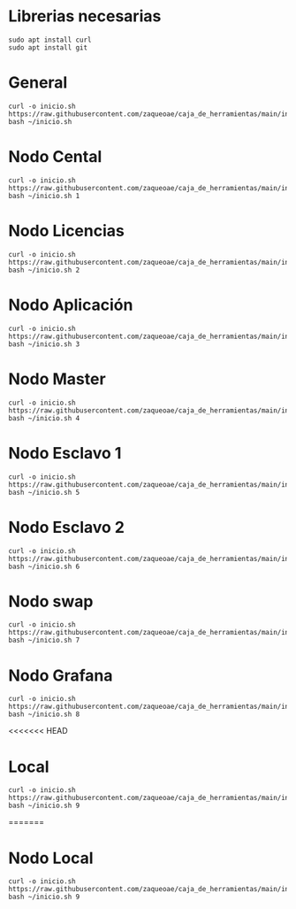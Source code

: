 # Librerias necesarias
```
sudo apt install curl
sudo apt install git
```


# General
```
curl -o inicio.sh https://raw.githubusercontent.com/zaqueoae/caja_de_herramientas/main/inicio.sh
bash ~/inicio.sh
```

# Nodo Cental
```
curl -o inicio.sh https://raw.githubusercontent.com/zaqueoae/caja_de_herramientas/main/inicio.sh
bash ~/inicio.sh 1
```

# Nodo Licencias
```
curl -o inicio.sh https://raw.githubusercontent.com/zaqueoae/caja_de_herramientas/main/inicio.sh
bash ~/inicio.sh 2
```

# Nodo Aplicación
```
curl -o inicio.sh https://raw.githubusercontent.com/zaqueoae/caja_de_herramientas/main/inicio.sh
bash ~/inicio.sh 3
```

# Nodo Master
```
curl -o inicio.sh https://raw.githubusercontent.com/zaqueoae/caja_de_herramientas/main/inicio.sh
bash ~/inicio.sh 4
```

# Nodo Esclavo 1
```
curl -o inicio.sh https://raw.githubusercontent.com/zaqueoae/caja_de_herramientas/main/inicio.sh
bash ~/inicio.sh 5
```

# Nodo Esclavo 2
```
curl -o inicio.sh https://raw.githubusercontent.com/zaqueoae/caja_de_herramientas/main/inicio.sh
bash ~/inicio.sh 6
```

# Nodo swap
```
curl -o inicio.sh https://raw.githubusercontent.com/zaqueoae/caja_de_herramientas/main/inicio.sh
bash ~/inicio.sh 7
```

# Nodo Grafana
```
curl -o inicio.sh https://raw.githubusercontent.com/zaqueoae/caja_de_herramientas/main/inicio.sh
bash ~/inicio.sh 8
```

<<<<<<< HEAD
# Local
```
curl -o inicio.sh https://raw.githubusercontent.com/zaqueoae/caja_de_herramientas/main/inicio.sh
bash ~/inicio.sh 9
```
=======
# Nodo Local
```
curl -o inicio.sh https://raw.githubusercontent.com/zaqueoae/caja_de_herramientas/main/inicio.sh
bash ~/inicio.sh 9
```
